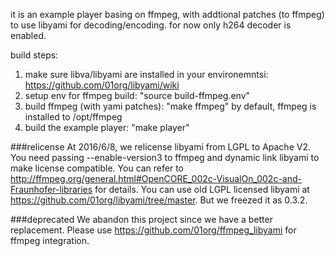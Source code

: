 it is an example player basing on ffmpeg, with addtional patches (to ffmpeg) to use libyami for decoding/encoding.
for now only h264 decoder is enabled.

build steps:
1. make sure libva/libyami are installed in your environemntsi: https://github.com/01org/libyami/wiki
2. setup env for ffmpeg build: "source build-ffmpeg.env"
3. build ffmpeg (with yami patches): "make ffmpeg"
   by default, ffmpeg is installed to /opt/ffmpeg
4. build the example player: "make player"


###relicense
At 2016/6/8, we relicense libyami from LGPL to Apache V2. You need passing --enable-version3 to ffmpeg and dynamic link libyami to make license compatible.
You can refer to http://ffmpeg.org/general.html#OpenCORE_002c-VisualOn_002c-and-Fraunhofer-libraries for details.
You can use old LGPL licensed libyami at https://github.com/01org/libyami/tree/master. But we freezed it as 0.3.2.

###deprecated
We abandon this project since we have a better replacement. Please use https://github.com/01org/ffmpeg_libyami for ffmpeg integration.
